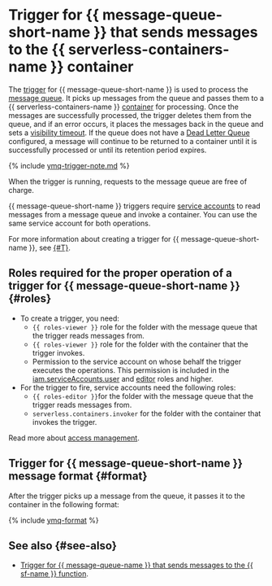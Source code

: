 # Trigger for {{ message-queue-short-name }} that sends messages to the {{ serverless-containers-name }} container

The [trigger](../trigger/) for {{ message-queue-short-name }} is used to process the [message queue](../../../message-queue/concepts/queue.md). It picks up messages from the queue and passes them to a {{ serverless-containers-name }} [container](../container.md) for processing. Once the messages are successfully processed, the trigger deletes them from the queue, and if an error occurs, it places the messages back in the queue and sets a [visibility timeout](../../../message-queue/concepts/visibility-timeout.md). If the queue does not have a [Dead Letter Queue](../../../message-queue/concepts/dlq.md) configured, a message will continue to be returned to a container until it is successfully processed or until its retention period expires.

{% include [ymq-trigger-note.md](../../../_includes/functions/ymq-trigger-note.md) %}

When the trigger is running, requests to the message queue are free of charge.

{{ message-queue-short-name }} triggers require [service accounts](../../../iam/concepts/users/service-accounts.md) to read messages from a message queue and invoke a container. You can use the same service account for both operations.

For more information about creating a trigger for {{ message-queue-short-name }}, see [{#T}](../../operations/ymq-trigger-create.md).

## Roles required for the proper operation of a trigger for {{ message-queue-short-name }} {#roles}

* To create a trigger, you need:
   * `{{ roles-viewer }}` role for the folder with the message queue that the trigger reads messages from.
   * `{{ roles-viewer }}` role for the folder with the container that the trigger invokes.
   * Permission to the service account on whose behalf the trigger executes the operations. This permission is included in the [iam.serviceAccounts.user](../../../iam/concepts/access-control/roles.md#sa-user) and [editor](../../../iam/concepts/access-control/roles.md#editor) roles and higher.
* For the trigger to fire, service accounts need the following roles:
   * `{{ roles-editor }}`for the folder with the message queue that the trigger reads messages from.
   * `serverless.containers.invoker` for the folder with the container that invokes the trigger.

Read more about [access management](../../security/index.md).

## Trigger for {{ message-queue-short-name }} message format {#format}

After the trigger picks up a message from the queue, it passes it to the container in the following format:

{% include [ymq-format](../../../_includes/functions/ymq-format.md) %}


## See also {#see-also}

* [Trigger for {{ message-queue-name }} that sends messages to the {{ sf-name }} function](../../../functions/concepts/trigger/ymq-trigger.md).
